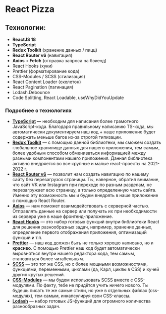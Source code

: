 # React Pizza

## Технологии:

- **ReactJS 18**
- **TypeScript**
- **Redux Toolkit** (хранение данных / пицц)
- **React Router v6** (навигация)
- **Axios + Fetch** (отправка запроса на бэкенд)
- React Hooks (хуки)
- Prettier (форматирование кода)
- CSS-Modules / SCSS (стилизация)
- React Content Loader (скелетон)
- React Pagination (пагинация)
- Lodash.Debounce
- Code Splitting, React Loadable, useWhyDidYouUpdate

### Подробнее о технологиях

- **[TypeScript](https://www.typescriptlang.org/) —** необходим для написания более грамотного JavaScript-кода. Благодаря правильному написанию TS-кода, мы автоматически документируем наш код + наше приложение будет содержать меньше багов из-за строгой типизации.
- **[Redux Toolkit](https://redux-toolkit.js.org/)** — с помощью данной библиотеки, мы сможем создать глобальное хранилище данных для нашего приложения, тем самым, более удобным способом обмениваться информацией между разными компонентами нашего приложения. Данная библиотека активно внедряется во все крупные и малые react-проекты на 2021-2022 г.
- **[React Router v6](https://reactrouter.com/docs/en/v6/getting-started/overview)** — позволит нам создать навигацию по нашему сайту без перезагрузок страницы. Ты, наверное, обратил внимание, что сайт VK или Instagram при переходе по разным разделам, не перезагружает всю страницу, а только определенную часть сайта. Именно эту возможность мы и будем внедрять в наше приложение с помощью React Router.
- **[Axios](https://github.com/axios/axios)** — нам поможет взаимодействовать с серверной частью. Отправлять данные на сервер или получать их при необходимости из сервера уже в наше фронтенд-приложение.
- **[React Hooks](https://ru.reactjs.org/docs/hooks-intro.html)** — это набор готовых функций внутри библиотеки React для решения разнообразных задач, например, хранение данных, определение первого отображения приложения, оптимизаций функций и т.п.
- **[Prettier](https://prettier.io/)** — наш код должен быть не только хорошо написано, но и **красиво**. С помощью Prettier наш код будет автоматически выровняться внутри нашего редактора кода, тем самым, становиться более читабельным.
- **[SCSS](https://sass-scss.ru/)** — это тот же CSS, но с более мощными возможностями, функциями, переменными, циклами (да, Карл, циклы в CSS) и кучей других крутых решений.
- **[CSS-Modules](https://github.com/css-modules/css-modules)** — мы будем использовать SCSS вместе с CSS-модулями. По факту, тебе не придётся учить ничего нового. Ты будешь писать те же самые стили, но уже в отдельных файлах (css-модулях), тем самым, инкапсулируя свои CSS-классы.
- [**Lodash**](https://lodash.com/docs) — набор готовых JS-функций для огромного количества разнообразных задач.
